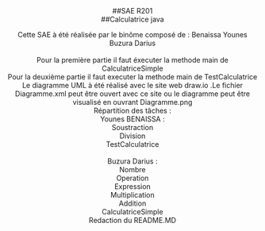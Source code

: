 <div align="center">
##SAE R201 </br>
##Calculatrice java

Cette SAE à été réalisée par le binôme composé de : 
Benaissa Younes</br>
Buzura Darius</br>
</br>
Pour la première partie il faut éxecuter la methode main de CalculatriceSimple
</br>
Pour la deuxième partie il faut executer la methode main de TestCalculatrice
</br>
Le diagramme UML à été réalisé avec le site web draw.io .Le fichier Diagramme.xml peut être ouvert avec ce site ou 
le diagramme peut être visualisé en ouvrant Diagramme.png
</br>
Répartition des tâches :</br>
Younes BENAISSA :</br>
Soustraction</br>
Division</br>
TestCalculatrice</br>
</br>
Buzura Darius :</br>
Nombre</br>
Operation</br>
Expression</br>
Multiplication</br>
Addition</br>
CalculatriceSimple</br>
Redaction du README.MD</br>
</div>
